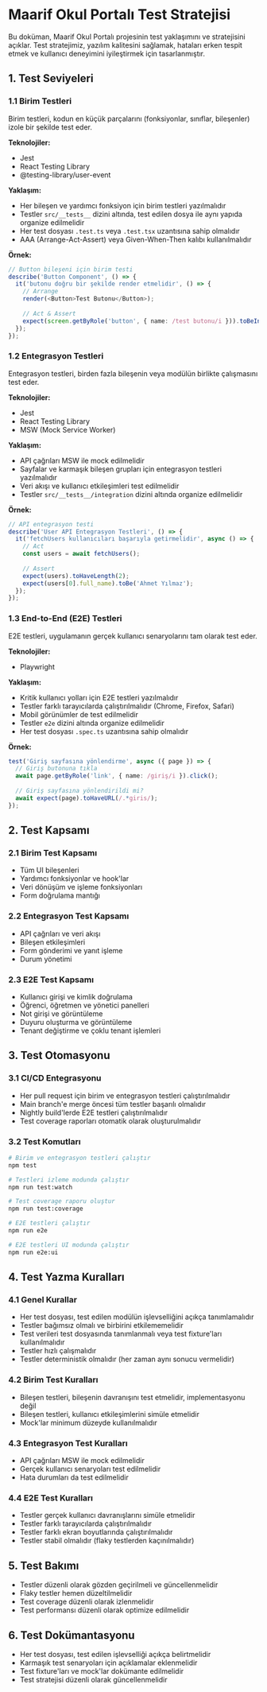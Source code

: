 # Maarif Okul Portalı Test Stratejisi

Bu doküman, Maarif Okul Portalı projesinin test yaklaşımını ve stratejisini açıklar. Test stratejimiz, yazılım kalitesini sağlamak, hataları erken tespit etmek ve kullanıcı deneyimini iyileştirmek için tasarlanmıştır.

## 1. Test Seviyeleri

### 1.1 Birim Testleri

Birim testleri, kodun en küçük parçalarını (fonksiyonlar, sınıflar, bileşenler) izole bir şekilde test eder.

**Teknolojiler:**
- Jest
- React Testing Library
- @testing-library/user-event

**Yaklaşım:**
- Her bileşen ve yardımcı fonksiyon için birim testleri yazılmalıdır
- Testler `src/__tests__` dizini altında, test edilen dosya ile aynı yapıda organize edilmelidir
- Her test dosyası `.test.ts` veya `.test.tsx` uzantısına sahip olmalıdır
- AAA (Arrange-Act-Assert) veya Given-When-Then kalıbı kullanılmalıdır

**Örnek:**
```typescript
// Button bileşeni için birim testi
describe('Button Component', () => {
  it('butonu doğru bir şekilde render etmelidir', () => {
    // Arrange
    render(<Button>Test Butonu</Button>);
    
    // Act & Assert
    expect(screen.getByRole('button', { name: /test butonu/i })).toBeInTheDocument();
  });
});
```

### 1.2 Entegrasyon Testleri

Entegrasyon testleri, birden fazla bileşenin veya modülün birlikte çalışmasını test eder.

**Teknolojiler:**
- Jest
- React Testing Library
- MSW (Mock Service Worker)

**Yaklaşım:**
- API çağrıları MSW ile mock edilmelidir
- Sayfalar ve karmaşık bileşen grupları için entegrasyon testleri yazılmalıdır
- Veri akışı ve kullanıcı etkileşimleri test edilmelidir
- Testler `src/__tests__/integration` dizini altında organize edilmelidir

**Örnek:**
```typescript
// API entegrasyon testi
describe('User API Entegrasyon Testleri', () => {
  it('fetchUsers kullanıcıları başarıyla getirmelidir', async () => {
    // Act
    const users = await fetchUsers();
    
    // Assert
    expect(users).toHaveLength(2);
    expect(users[0].full_name).toBe('Ahmet Yılmaz');
  });
});
```

### 1.3 End-to-End (E2E) Testleri

E2E testleri, uygulamanın gerçek kullanıcı senaryolarını tam olarak test eder.

**Teknolojiler:**
- Playwright

**Yaklaşım:**
- Kritik kullanıcı yolları için E2E testleri yazılmalıdır
- Testler farklı tarayıcılarda çalıştırılmalıdır (Chrome, Firefox, Safari)
- Mobil görünümler de test edilmelidir
- Testler `e2e` dizini altında organize edilmelidir
- Her test dosyası `.spec.ts` uzantısına sahip olmalıdır

**Örnek:**
```typescript
test('Giriş sayfasına yönlendirme', async ({ page }) => {
  // Giriş butonuna tıkla
  await page.getByRole('link', { name: /giriş/i }).click();
  
  // Giriş sayfasına yönlendirildi mi?
  await expect(page).toHaveURL(/.*giris/);
});
```

## 2. Test Kapsamı

### 2.1 Birim Test Kapsamı

- Tüm UI bileşenleri
- Yardımcı fonksiyonlar ve hook'lar
- Veri dönüşüm ve işleme fonksiyonları
- Form doğrulama mantığı

### 2.2 Entegrasyon Test Kapsamı

- API çağrıları ve veri akışı
- Bileşen etkileşimleri
- Form gönderimi ve yanıt işleme
- Durum yönetimi

### 2.3 E2E Test Kapsamı

- Kullanıcı girişi ve kimlik doğrulama
- Öğrenci, öğretmen ve yönetici panelleri
- Not girişi ve görüntüleme
- Duyuru oluşturma ve görüntüleme
- Tenant değiştirme ve çoklu tenant işlemleri

## 3. Test Otomasyonu

### 3.1 CI/CD Entegrasyonu

- Her pull request için birim ve entegrasyon testleri çalıştırılmalıdır
- Main branch'e merge öncesi tüm testler başarılı olmalıdır
- Nightly build'lerde E2E testleri çalıştırılmalıdır
- Test coverage raporları otomatik olarak oluşturulmalıdır

### 3.2 Test Komutları

```bash
# Birim ve entegrasyon testleri çalıştır
npm test

# Testleri izleme modunda çalıştır
npm run test:watch

# Test coverage raporu oluştur
npm run test:coverage

# E2E testleri çalıştır
npm run e2e

# E2E testleri UI modunda çalıştır
npm run e2e:ui
```

## 4. Test Yazma Kuralları

### 4.1 Genel Kurallar

- Her test dosyası, test edilen modülün işlevselliğini açıkça tanımlamalıdır
- Testler bağımsız olmalı ve birbirini etkilememelidir
- Test verileri test dosyasında tanımlanmalı veya test fixture'ları kullanılmalıdır
- Testler hızlı çalışmalıdır
- Testler deterministik olmalıdır (her zaman aynı sonucu vermelidir)

### 4.2 Birim Test Kuralları

- Bileşen testleri, bileşenin davranışını test etmelidir, implementasyonu değil
- Bileşen testleri, kullanıcı etkileşimlerini simüle etmelidir
- Mock'lar minimum düzeyde kullanılmalıdır

### 4.3 Entegrasyon Test Kuralları

- API çağrıları MSW ile mock edilmelidir
- Gerçek kullanıcı senaryoları test edilmelidir
- Hata durumları da test edilmelidir

### 4.4 E2E Test Kuralları

- Testler gerçek kullanıcı davranışlarını simüle etmelidir
- Testler farklı tarayıcılarda çalıştırılmalıdır
- Testler farklı ekran boyutlarında çalıştırılmalıdır
- Testler stabil olmalıdır (flaky testlerden kaçınılmalıdır)

## 5. Test Bakımı

- Testler düzenli olarak gözden geçirilmeli ve güncellenmelidir
- Flaky testler hemen düzeltilmelidir
- Test coverage düzenli olarak izlenmelidir
- Test performansı düzenli olarak optimize edilmelidir

## 6. Test Dokümantasyonu

- Her test dosyası, test edilen işlevselliği açıkça belirtmelidir
- Karmaşık test senaryoları için açıklamalar eklenmelidir
- Test fixture'ları ve mock'lar dokümante edilmelidir
- Test stratejisi düzenli olarak güncellenmelidir 